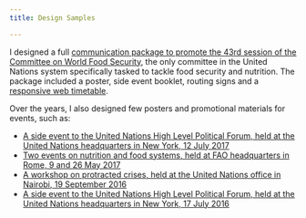 ```yaml
---
title: Design Samples

---
```

I designed a full [communication package to promote the 43rd session of the Committee on World Food Security](https://www.behance.net/gallery/55075241/CFS-43rd-Session-Communication-package), the only committee in the United Nations system specifically tasked to tackle food security and nutrition. The package included a poster, side event booklet, routing signs and a [responsive web timetable](https://uncfs.github.io/CFS43Timetable/).

Over the years, I also designed few posters and promotional materials for events, such as:
* [A side event to the United Nations High Level Political Forum, held at the United Nations headquarters in New York, 12 July 2017](https://www.behance.net/gallery/55189293/Communication-package-event-on-conflict)
* [Two events on nutrition and food systems, held at FAO headquarters in Rome, 9 and 26 May 2017](https://www.behance.net/gallery/55116877/Communication-Package-Nutrition-Event-Series)
* [A workshop on protracted crises, held at the United Nations office in Nairobi, 19 September 2016](https://www.behance.net/gallery/55116947/Leaving-no-one-behind-invites-to-CFS-events-on-war)
* [A side event to the United Nations High Level Political Forum, held at the United Nations headquarters in New York, 17 July 2016](https://www.behance.net/gallery/55116947/Leaving-no-one-behind-invites-to-CFS-events-on-war)

